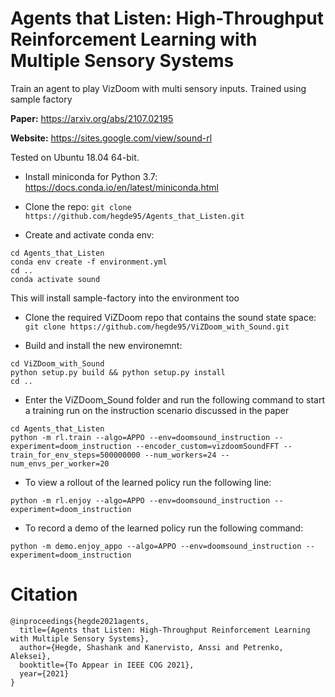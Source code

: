 # Agents that Listen: High-Throughput Reinforcement Learning with Multiple Sensory Systems
Train an agent to play VizDoom with multi sensory inputs. Trained using sample factory

**Paper:** https://arxiv.org/abs/2107.02195

**Website:** https://sites.google.com/view/sound-rl


Tested on Ubuntu 18.04 64-bit.

- Install miniconda for Python 3.7: https://docs.conda.io/en/latest/miniconda.html

- Clone the repo: `git clone https://github.com/hegde95/Agents_that_Listen.git`

- Create and activate conda env:

```
cd Agents_that_Listen
conda env create -f environment.yml
cd ..
conda activate sound
```

This will install sample-factory into the environment too

- Clone the required ViZDoom repo that contains the sound state space: `git clone https://github.com/hegde95/ViZDoom_with_Sound.git`

- Build and install the new environemnt:

```
cd ViZDoom_with_Sound
python setup.py build && python setup.py install
cd ..
```

- Enter the ViZDoom_Sound folder and run the following command to start a training run on the instruction scenario discussed in the paper

```
cd Agents_that_Listen
python -m rl.train --algo=APPO --env=doomsound_instruction --experiment=doom_instruction --encoder_custom=vizdoomSoundFFT --train_for_env_steps=500000000 --num_workers=24 --num_envs_per_worker=20
```

- To view a rollout of the learned policy run the following line:

```
python -m rl.enjoy --algo=APPO --env=doomsound_instruction --experiment=doom_instruction
```

- To record a demo of the learned policy run the following command:

```
python -m demo.enjoy_appo --algo=APPO --env=doomsound_instruction --experiment=doom_instruction
```

# Citation
```
@inproceedings{hegde2021agents,
  title={Agents that Listen: High-Throughput Reinforcement Learning with Multiple Sensory Systems},
  author={Hegde, Shashank and Kanervisto, Anssi and Petrenko, Aleksei},
  booktitle={To Appear in IEEE COG 2021},
  year={2021}
}
```
